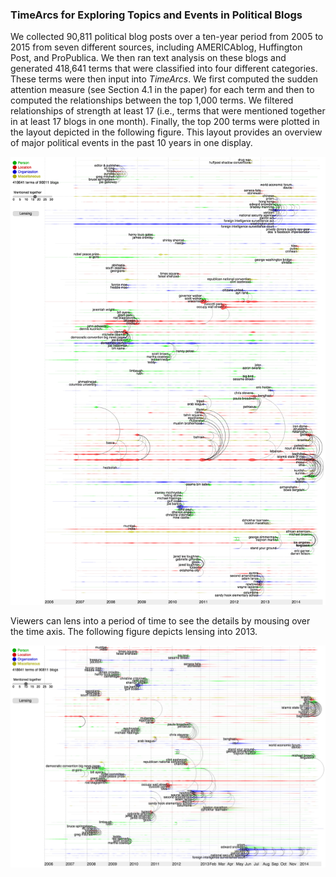 ### TimeArcs for Exploring Topics and Events in Political Blogs
We collected 90,811 political blog posts over a ten-year period from 2005 to 2015 from seven different sources, including AMERICAblog, Huffington Post, and ProPublica. We then ran text analysis on these blogs and generated 418,641 terms that were classified into four different categories. These terms were then input into *TimeArcs*. We first computed the sudden attention measure (see Section 4.1 in the paper) for each term and then to computed the relationships between the top 1,000 terms. We filtered relationships of strength at least 17 (i.e., terms that were mentioned together in at least 17 blogs in one month). Finally, the top 200 terms were plotted in the layout depicted in the following figure. This layout provides an overview of major political events in the past 10 years in one display.

![ScreenShot](https://github.com/CreativeCodingLab/TimeArcs/blob/master/Text/images/PoliticalBlogs2.png)

Viewers can lens into a period of time to see the details by mousing over the time axis. The following figure depicts lensing into 2013. 

![ScreenShot](https://github.com/CreativeCodingLab/TimeArcs/blob/master/Text/images/PoliticalBlogs3.png)










